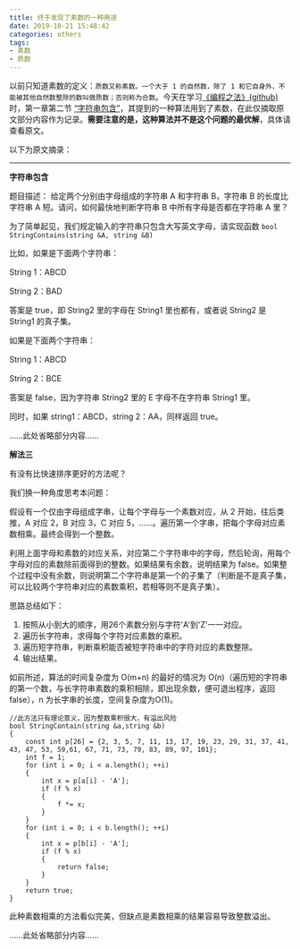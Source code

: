 ```yaml
---
title: 终于发现了素数的一种用途
date: 2019-10-21 15:48:42
categories: others
tags:
- 素数
- 质数
---
```


以前只知道素数的定义：`质数又称素数。一个大于 1 的自然数，除了 1 和它自身外，不能被其他自然数整除的数叫做质数；否则称为合数`。今天在学习[《编程之法》(github) ](https://github.com/julycoding/The-Art-Of-Programming-By-July/blob/master/ebook/zh/Readme.md)时，第一章第二节 [“字符串包含”](https://github.com/julycoding/The-Art-Of-Programming-By-July/blob/master/ebook/zh/01.02.md)，其提到的一种算法用到了素数，在此仅摘取原文部分内容作为记录。**需要注意的是，这种算法并不是这个问题的最优解**，具体请查看原文。

以下为原文摘录：

----------------------------

**字符串包含**

题目描述：
给定两个分别由字母组成的字符串 A 和字符串 B，字符串 B 的长度比字符串 A 短。请问，如何最快地判断字符串 B 中所有字母是否都在字符串 A 里？

为了简单起见，我们规定输入的字符串只包含大写英文字母，请实现函数 `bool StringContains(string &A, string &B)`

比如，如果是下面两个字符串：

String 1：ABCD

String 2：BAD

答案是 true，即 String2 里的字母在 String1 里也都有，或者说 String2 是 String1 的真子集。

如果是下面两个字符串：

String 1：ABCD

String 2：BCE

答案是 false，因为字符串 String2 里的 E 字母不在字符串 String1 里。

同时，如果 string1：ABCD，string 2：AA，同样返回 true。

......此处省略部分内容......

**解法三**

有没有比快速排序更好的方法呢？

我们换一种角度思考本问题：

假设有一个仅由字母组成字串，让每个字母与一个素数对应，从 2 开始，往后类推，A 对应 2，B 对应 3，C 对应 5，......。遍历第一个字串，把每个字母对应素数相乘。最终会得到一个整数。

利用上面字母和素数的对应关系，对应第二个字符串中的字母，然后轮询，用每个字母对应的素数除前面得到的整数。如果结果有余数，说明结果为 false。如果整个过程中没有余数，则说明第二个字符串是第一个的子集了（判断是不是真子集，可以比较两个字符串对应的素数乘积，若相等则不是真子集）。

思路总结如下：

1. 按照从小到大的顺序，用26个素数分别与字符'A'到'Z'一一对应。
2. 遍历长字符串，求得每个字符对应素数的乘积。
3. 遍历短字符串，判断乘积能否被短字符串中的字符对应的素数整除。
4. 输出结果。

如前所述，算法的时间复杂度为 O(m+n) 的最好的情况为 O(n)（遍历短的字符串的第一个数，与长字符串素数的乘积相除，即出现余数，便可退出程序，返回 false），n 为长字串的长度，空间复杂度为O(1)。

```
//此方法只有理论意义，因为整数乘积很大，有溢出风险
bool StringContain(string &a,string &b)
{
    const int p[26] = {2, 3, 5, 7, 11, 13, 17, 19, 23, 29, 31, 37, 41, 43, 47, 53, 59,61, 67, 71, 73, 79, 83, 89, 97, 101};
    int f = 1;
    for (int i = 0; i < a.length(); ++i)
    {
        int x = p[a[i] - 'A'];
        if (f % x)
        {
            f *= x;
        }
    }
    for (int i = 0; i < b.length(); ++i)
    {
        int x = p[b[i] - 'A'];
        if (f % x)
        {
            return false;
        }
    }
    return true;
}
```
此种素数相乘的方法看似完美，但缺点是素数相乘的结果容易导致整数溢出。

......此处省略部分内容......